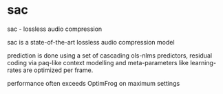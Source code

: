# sac
sac - lossless audio compression

sac is a state-of-the-art lossless audio compression model

prediction is done using a set of cascading ols-nlms predictors, residual coding via paq-like context modelling and meta-parameters like learning-rates are optimized per frame.

performance often exceeds OptimFrog on maximum settings
